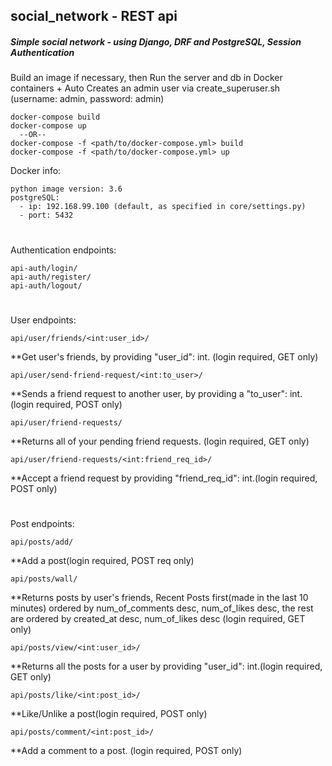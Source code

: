 ## social_network - REST api
##### Simple social network - using Django, DRF and PostgreSQL, Session Authentication


Build an image if necessary, then Run the server and db in Docker containers + Auto Creates an admin user via create_superuser.sh (username: admin, password: admin)
```
docker-compose build
docker-compose up
  --OR--
docker-compose -f <path/to/docker-compose.yml> build
docker-compose -f <path/to/docker-compose.yml> up
```


Docker info:
```
python image version: 3.6
postgreSQL:
  - ip: 192.168.99.100 (default, as specified in core/settings.py)
  - port: 5432
```

#

Authentication endpoints:
```
api-auth/login/
api-auth/register/
api-auth/logout/
```
#
User endpoints:
```
api/user/friends/<int:user_id>/
```
**Get user's friends, by providing "user_id": int. (login required, GET only) 

```
api/user/send-friend-request/<int:to_user>/
```
**Sends a friend request to another user, by providing a "to_user": int. (login required, POST only)
```
api/user/friend-requests/
```
**Returns all of your pending friend requests. (login required, GET only)
```
api/user/friend-requests/<int:friend_req_id>/
```
**Accept a friend request by providing "friend_req_id": int.(login required, POST only)
#
Post endpoints:
```
api/posts/add/
```
**Add a post(login required, POST req only)

```
api/posts/wall/
```
**Returns posts by user's friends, Recent Posts first(made in the last 10 minutes) ordered by num_of_comments desc, num_of_likes desc, the rest are ordered by created_at desc, num_of_likes desc (login required, GET only)

```
api/posts/view/<int:user_id>/
```
**Returns all the posts for a user by providing "user_id": int.(login required, GET only)

```
api/posts/like/<int:post_id>/
```
**Like/Unlike a post(login required, POST only)
```
api/posts/comment/<int:post_id>/
```
**Add a comment to a post. (login required, POST only)
